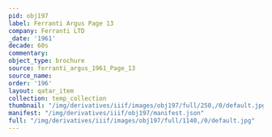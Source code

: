 ```yaml
---
pid: obj197
label: Ferranti Argus Page 13
company: Ferranti LTD
_date: '1961'
decade: 60s
commentary: 
object_type: brochure
source: ferranti_argus_1961_Page_13
source_name: 
order: '196'
layout: qatar_item
collection: temp_collection
thumbnail: "/img/derivatives/iiif/images/obj197/full/250,/0/default.jpg"
manifest: "/img/derivatives/iiif/obj197/manifest.json"
full: "/img/derivatives/iiif/images/obj197/full/1140,/0/default.jpg"
---
```

